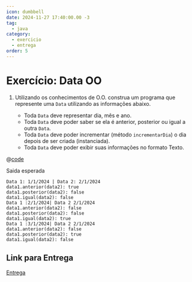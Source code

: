 ```yaml
---
icon: dumbbell
date: 2024-11-27 17:40:00.00 -3
tag:
  - java
category:
  - exercicio
  - entrega
order: 5
---
```


# Exercício: Data OO


1. Utilizando os conhecimentos de O.O. construa um programa que represente uma `Data` utilizando as informações abaixo. 
    
    - Toda `Data` deve representar dia, mês e ano.
    - Toda `Data` deve poder saber se ela é anterior, posterior ou igual a outra `Data`.
    - Toda `Data` deve poder incrementar (método `incrementarDia`) o dia depois de ser criada (instanciada).
    - Toda `Data` deve poder exibir suas informações no formato Texto.
    
@[code](../code/exercicioDataOO/App.java)

Saida esperada 

```console
Data 1: 1/1/2024 | Data 2: 2/1/2024
data1.anterior(data2): true
data1.posterior(data2): false
data1.igual(data2): false
Data 1 :2/1/2024| Data 2 2/1/2024
data1.anterior(data2): false
data1.posterior(data2): false
data1.igual(data2): true
Data 1 :3/1/2024| Data 2 2/1/2024
data1.anterior(data2): false
data1.posterior(data2): true
data1.igual(data2): false
```

## Link para Entrega

[Entrega](https://classroom.github.com/a/wZnc-6bW)
